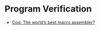 # Program Verification

* [Coq: The world’s best macro assembler?](https://research.microsoft.com/en-us/um/people/nick/coqasm.pdf)
